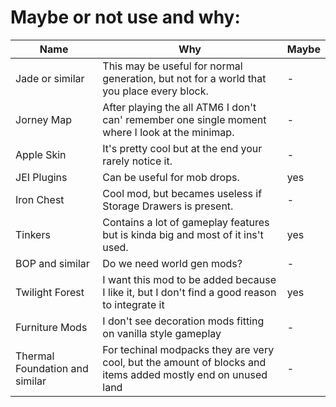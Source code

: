 # Maybe or not use and why:

| Name | Why | Maybe | 
| ----- | ---- | ---- |
| Jade or similar | This may be useful for normal generation, but not for a world that you place every block. | - |
| Jorney Map | After playing the all ATM6 I don't can' remember one single moment where I look at the minimap. |- |
| Apple Skin | It's pretty cool but at the end your rarely notice it. |- |
| JEI Plugins | Can be useful for mob drops. | yes | 
| Iron Chest | Cool mod, but becames useless if Storage Drawers is present. | - |
| Tinkers | Contains a lot of gameplay features but is kinda big and most of it ins't used. | yes |
| BOP and similar | Do we need world gen mods? | - |
| Twilight Forest | I want this mod to be added because I like it, but I don't find a good reason to integrate it | yes |
| Furniture Mods | I don't see decoration mods fitting on vanilla style gameplay | - |
| Thermal Foundation and similar | For techinal modpacks they are very cool, but the amount of blocks and items added mostly end on unused land | - |